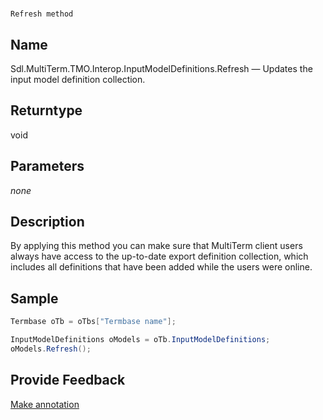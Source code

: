

# 
    Refresh method



## Name

Sdl.MultiTerm.TMO.Interop.InputModelDefinitions.Refresh —          Updates the input model definition collection.



## Returntype

void



## Parameters
*none*


## Description



By applying this method you can make sure that MultiTerm client users always have access to the up-to-date export definition collection, which includes all definitions that have been added while the users were online.



## Sample


```cs
Termbase oTb = oTbs["Termbase name"];

InputModelDefinitions oModels = oTb.InputModelDefinitions;
oModels.Refresh();
```



## Provide Feedback

[Make annotation](mailto:sdk-feedback@sdl.com&amp;subject=Reference%20for%20Sdl.MultiTerm.TMO.Interop.InputModelDefinitions.Refresh)

